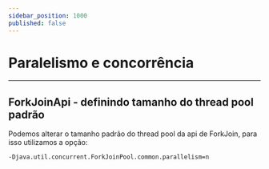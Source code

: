 ```yaml
---
sidebar_position: 1000
published: false
---
```


# Paralelismo e concorrência 

---
## ForkJoinApi - definindo tamanho do thread pool padrão

Podemos alterar o tamanho padrão do thread pool da api de ForkJoin, para isso utilizamos a opção:
```shell
-Djava.util.concurrent.ForkJoinPool.common.parallelism=n
```